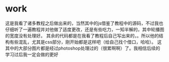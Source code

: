 # work
这是我看了诸多教程之后做出来的，当然其中的js借鉴了教程中的源码，不过我也仔细听了一遍教程并对他做了适度更改，还是有些吃力，一知半解的，其中轮播图
的宽度没有处理好。
其余的代码都是在我看了教程后自己写出来的，。所以他的结构有些混乱，尤其是css部分，刚开始都是这样吧（给自己找个借口，哈哈）。
这其中的大部分图片都是经过photoshop处理过的（很累啊啊）了。我相信后续的学习过后我一定会做的更好
